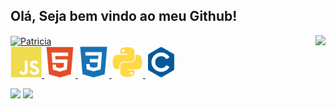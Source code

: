 ## Olá, Seja bem vindo ao meu Github!


<div>
<a href="https://github.com/PatriciaRibeiroDEV">
<img height="200em" img align="right" src="https://github-readme-stats.vercel.app/api/top-langs/?username=PatriciaRibeiroDEV&layout=compact&langs_count=16&theme=midnight-purple"/>
</div>

<img align= "center" alt="Patricia" height="450" width="400" src="https://i.pinimg.com/564x/0d/86/fc/0d86fca4b17955c09b04e84ee8ca460c.jpg" play/>

<div>
  
<img align="left-down" alt="Patricia-JS" height="50" width="50" src="https://raw.githubusercontent.com/devicons/devicon/master/icons/javascript/javascript-plain.svg">
<img align="left-down" alt="Patricia-HTML" height="50" width="50" src="https://raw.githubusercontent.com/devicons/devicon/master/icons/html5/html5-plain.svg">
<img align="left-down" alt="Patricia-JS" height="50" width="50" src="https://raw.githubusercontent.com/devicons/devicon/master/icons/css3/css3-plain.svg">
<img align="left-down" alt="Patricia-JS" height="50" width="50" src="https://raw.githubusercontent.com/devicons/devicon/master/icons/python/python-plain.svg">
<img align="left-down" alt="Patricia-JS" height="50" width="50" src="https://raw.githubusercontent.com/devicons/devicon/master/icons/c/c-plain.svg">
</div>
 
 <div> 
 
  <a href = "mailto:patriciasribeiroce@gmail.com"><img align="bottom" src="https://img.shields.io/badge/-Gmail-%23333?style=for-the-badge&logo=gmail&logoColor=white" target="_blank"></a>
  <a href="https://www.linkedin.com/in/patricia-silva-ribeiro-bb180624b/" target="_blank"><img align="left-bottom" src="https://img.shields.io/badge/-LinkedIn-%230077B5?style=for-the-badge&logo=linkedin&logoColor=white" target="_blank"></a> 
  
</div>
